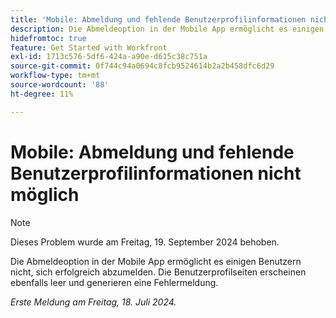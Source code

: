 ```yaml
---
title: 'Mobile: Abmeldung und fehlende Benutzerprofilinformationen nicht möglich'
description: Die Abmeldeoption in der Mobile App ermöglicht es einigen Benutzern nicht, sich erfolgreich abzumelden. Die Benutzerprofilseiten erscheinen ebenfalls leer und generieren eine Fehlermeldung.
hidefromtoc: true
feature: Get Started with Workfront
exl-id: 1713c576-5df6-424a-a90e-d615c38c751a
source-git-commit: 0f744c94a0694c8fcb9524614b2a2b458dfc6d29
workflow-type: tm+mt
source-wordcount: '88'
ht-degree: 11%

---
```


# Mobile: Abmeldung und fehlende Benutzerprofilinformationen nicht möglich

>[!NOTE]
>
>Dieses Problem wurde am Freitag, 19. September 2024 behoben.

Die Abmeldeoption in der Mobile App ermöglicht es einigen Benutzern nicht, sich erfolgreich abzumelden. Die Benutzerprofilseiten erscheinen ebenfalls leer und generieren eine Fehlermeldung.

_Erste Meldung am Freitag, 18. Juli 2024._
